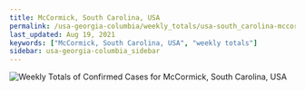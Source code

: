 ```yaml
---
title: McCormick, South Carolina, USA
permalink: /usa-georgia-columbia/weekly_totals/usa-south_carolina-mccormick-weekly_totals.html
last_updated: Aug 19, 2021
keywords: ["McCormick, South Carolina, USA", "weekly totals"]
sidebar: usa-georgia-columbia_sidebar
---
```


![Weekly Totals of Confirmed Cases for McCormick, South Carolina, USA](/covid_tracker/images/graphs/usa-south_carolina-mccormick-weekly_totals_graph.png)

